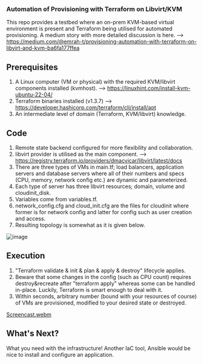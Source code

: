 ### Automation of Provisioning with Terraform on Libvirt/KVM
This repo provides a testbed where an on-prem KVM-based virtual environment is present and Terraform being utilised for automated provisioning. A medium story with more detailed discussion is here. --> https://medium.com/@emrah-t/provisioning-automation-with-terraform-on-libvirt-and-kvm-ba6fa177ffea

## Prerequisites
1. A Linux computer (VM or physical) with the required KVM/libvirt components installed (kvmhost). --> https://linuxhint.com/install-kvm-ubuntu-22-04/
2. Terraform binaries installed (v1.3.7) --> https://developer.hashicorp.com/terraform/cli/install/apt
3. An intermediate level of domain (Terraform, KVM/libvirt) knowledge.

## Code
1. Remote state backend configured for more flexibility and collaboration.
2. libvirt provider is utilised as the main component. --> https://registry.terraform.io/providers/dmacvicar/libvirt/latest/docs
3. There are three types of VMs in main.tf; load balancers, application servers and database servers where all of their numbers and specs (CPU, memory, network config etc.) are dynamic and parameterized.
4. Each type of server has three libvirt resources; domain, volume and cloudinit_disk.
5. Variables come from variables.tf.
6. network_config.cfg and cloud_init.cfg are the files for cloudinit where former is for network config and latter for config such as user creation and access.
7. Resulting topology is somewhat as it is given below.

![image](https://user-images.githubusercontent.com/33878173/217013985-918ed885-224b-4dcf-973c-8a54f16d739a.png)

## Execution
1. "Terraform validate & init & plan & apply & destroy" lifecycle applies.
2. Beware that some changes in the config (such as CPU count) requires destroy&recreate after "terraform apply" whereas some can be handled in-place. Luckily, Terraform is smart enough to deal with it.
3. Within seconds, arbitrary number (bound with your resources of course) of VMs are provisioned, modified to your desired state or destroyed.

[Screencast.webm](https://user-images.githubusercontent.com/33878173/217064546-77e3cb4c-fe62-4161-9f6d-4dc8c94f72b9.webm)

## What's Next?
What you need with the infrastructure! Another IaC tool, Ansible would be nice to install and configure an application. 
